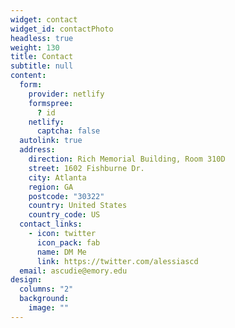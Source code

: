 ```yaml
---
widget: contact
widget_id: contactPhoto
headless: true
weight: 130
title: Contact
subtitle: null
content:
  form:
    provider: netlify
    formspree:
      ? id
    netlify:
      captcha: false
  autolink: true
  address:
    direction: Rich Memorial Building, Room 310D
    street: 1602 Fishburne Dr.
    city: Atlanta
    region: GA
    postcode: "30322"
    country: United States
    country_code: US
  contact_links:
    - icon: twitter
      icon_pack: fab
      name: DM Me
      link: https://twitter.com/alessiascd
  email: ascudie@emory.edu
design:
  columns: "2"
  background:
    image: ""
---
```

